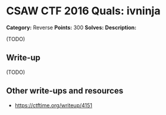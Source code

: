# CSAW CTF 2016 Quals: ivninja

**Category:** Reverse
**Points:** 300
**Solves:**
**Description:**

(TODO)

## Write-up

(TODO)

## Other write-ups and resources

* https://ctftime.org/writeup/4151
